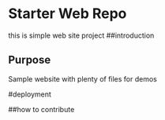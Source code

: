 # Starter Web Repo

this is simple web site project 
##introduction


## Purpose

Sample website with plenty of files for demos

#deployment

##how to contribute

